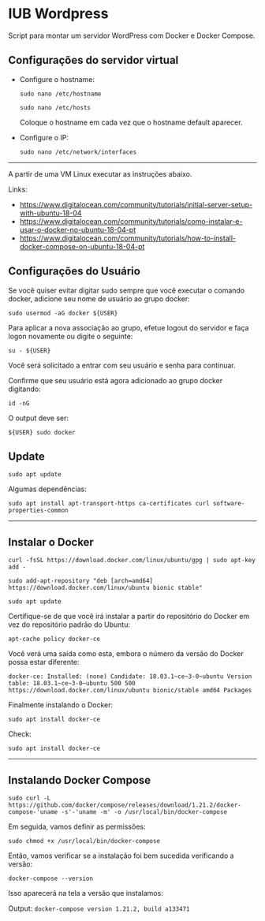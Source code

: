IUB Wordpress
=============

Script para montar um servidor WordPress com Docker e Docker Compose.

## Configurações do servidor virtual

- Configure o hostname:

    `sudo nano /etc/hostname`

    `sudo nano /etc/hosts`

    Coloque o hostname em cada vez que o hostname default aparecer.


- Configure o IP:

    `sudo nano /etc/network/interfaces`

---

A partir de uma VM Linux executar as instruções abaixo.

Links:
- https://www.digitalocean.com/community/tutorials/initial-server-setup-with-ubuntu-18-04
- https://www.digitalocean.com/community/tutorials/como-instalar-e-usar-o-docker-no-ubuntu-18-04-pt
- https://www.digitalocean.com/community/tutorials/how-to-install-docker-compose-on-ubuntu-18-04-pt

 ## Configurações do Usuário

 Se você quiser evitar digitar sudo sempre que você executar o comando docker, adicione seu nome de usuário ao grupo docker:

`sudo usermod -aG docker ${USER}`

Para aplicar a nova associação ao grupo, efetue logout do servidor e faça logon novamente ou digite o seguinte:

`su - ${USER}`

Você será solicitado a entrar com seu usuário e senha para continuar.

Confirme que seu usuário está agora adicionado ao grupo docker digitando:

`id -nG`

O output deve ser:

`${USER} sudo docker`

## Update

`sudo apt update`

Algumas dependências:

`sudo apt install apt-transport-https ca-certificates curl software-properties-common`

---

## Instalar o Docker

`curl -fsSL https://download.docker.com/linux/ubuntu/gpg | sudo apt-key add -`

`sudo add-apt-repository "deb [arch=amd64] https://download.docker.com/linux/ubuntu bionic stable"`

`sudo apt update`

Certifique-se de que você irá instalar a partir do repositório do Docker em vez do repositório padrão do Ubuntu:

`apt-cache policy docker-ce`

Você verá uma saída como esta, embora o número da versão do Docker possa estar diferente:

`
docker-ce:
  Installed: (none)
  Candidate: 18.03.1~ce~3-0~ubuntu
  Version table:
     18.03.1~ce~3-0~ubuntu 500
        500 https://download.docker.com/linux/ubuntu bionic/stable amd64 Packages
`

Finalmente instalando o Docker:

 `sudo apt install docker-ce`

 Check:

 `sudo apt install docker-ce`

 ---

## Instalando Docker Compose

`sudo curl -L https://github.com/docker/compose/releases/download/1.21.2/docker-compose-'uname -s'-'uname -m' -o /usr/local/bin/docker-compose`

Em seguida, vamos definir as permissões:

`sudo chmod +x /usr/local/bin/docker-compose`

Então, vamos verificar se a instalação foi bem sucedida verificando a versão:

`docker-compose --version`

Isso aparecerá na tela a versão que instalamos:

Output:
`docker-compose version 1.21.2, build a133471`

